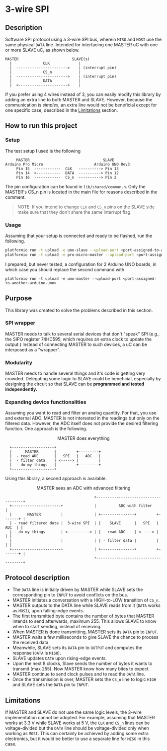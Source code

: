 # 3-wire SPI

## Description

Software SPI protocol using a 3-wire SPI bus, wherein `MISO` and `MOSI` use the same physical `DATA` line.
Intended for interfacing one MASTER uC with one or more SLAVE uC, as shown below.

```
MASTER                        SLAVE(s)
  |              CLK             |
  |  ----------------------->    | (interrupt pin)
  |              CS_n            |
  |  ----------------------->    | (interrupt pin) 
  |              DATA            |
  |  <---------------------->    |
```

If you prefer using 4 wires instead of 3, you can easily modify this library by adding an extra line to both MASTER and SLAVE.
However, because the communication is *simplex*, an extra line would not be beneficial except for one specific case, described in the [Limitations](https://github.com/antonioastorino/three-wire-spi?tab=readme-ov-file#limitations) section.

## How to run this project
### Setup
The test setup I used is the following

```
     MASTER                                 SLAVE   
Arduino Pro Micro                       Arduino UNO Rev3
     Pin 15  ------------  CLK   ----------> Pin 13     
     Pin 14  <-----------  DATA  ----------> Pin 12
     Pin 16  ------------  CS_n  ----------> Pin 2 
```

The pin configuration can be found in `lib/shared/common.h`. Only the MASTER's CS_n pin is located in the main file for reasons described in the comment.

> NOTE: If you intend to change `CLK` and `CS_n` pins on the SLAVE side make sure that they don't share the same interrupt flag.

### Usage
Assuming that your setup is connected and ready to be flashed, run the following.

```bash
platformio run -t upload -e uno-slave --upload-port <port-assigned-to-arduino-uno>
platformio run -t upload -e pro-micro-master --upload-port <port-assigned-to-arduino-pro-micro>
```

I prepared, but never tested, a configuration for 2 Arduino UNO boards, in which case you should replace the second command with
```
platformio run -t upload -e uno-master --upload-port <port-assigned-to-another-arduino-uno>
```

## Purpose
This library was created to solve the problems described in this section.

### SPI wrapper
MASTER needs to talk to several serial devices that don't "speak" SPI (e.g., the SIPO register 74HC595, which requires an extra clock to update the output.)
Instead of connecting MASTER to such devices, a uC can be interposed as a "wrapper".

### Modularity
MASTER needs to handle several things and it's code is getting very crowded.
Delegating some logic to SLAVE could be beneficial, especially by designing the circuit so that SLAVE can be **programmed and tested independently.**

### Expanding device functionalities
Assuming you want to read and filter an analog quantity. For that, you use and external ADC. MASTER is not interested in the readings but only on the filtered data. However, the ADC itself does not provide the desired filtering function. One approach is the following.

<p align=center>MASTER does everything</p>

```
  +-------------------+
  |      MASTER       |         +---------+
  |  - read ADC       |   SPI   |   ADC   |
  |  - filter data    | <-----> |         |
  |  - do my things   |         +---------+
  +-------------------+
```

Using this library, a second approach is available.
<p align=center>MASTER sees an ADC with advanced filtering</p>

```
                                        +-------------------------------------+
  +----------------------+              |          ADC with filter            |
  |       MASTER         |              | +---------------+         +-------+ |                
  | - read filtered data |  3-wire SPI  | |    SLAVE      |   SPI   |  ADC  | |
  | - do my things       | <----------> | | - read ADC    | <-----> |       | |
  |                      |              | | - filter data |         |       | |
  +----------------------+              | +---------------+         +-------+ |
                                        +-------------------------------------+
```
## Protocol description
- The `DATA` line is initially driven by MASTER while SLAVE sets the corresponding pin to `INPUT` to avoid conflicts on the bus.
- MASTER initiates a conversation with a HIGH-to-LOW transition of `CS_n`.
- MASTER outputs to the DATA line while SLAVE reads from it (`DATA` works as `MOSI`), upon falling-edge events.
- The first transmitted byte contains the number of bytes that MASTER intends to send afterwards, maximum 255. This allows SLAVE to know when to start sending, instead of receiving.
- When MASTER is done transmitting, MASTER sets its `DATA` pin to `INPUT`.
- MASTER waits a few milliseconds to give SLAVE the chance to process the received data.
- Meanwhile, SLAVE sets its `DATA` pin to `OUTPUT` and computes the response (`DATA` is `MISO`).
- SLAVE updates `DATA` upon rising-edge events.
- Upon the next 8 clocks, Slave sends the number of bytes it wants to transmit (max 255). Now MASTER know how many bites to expect.
- MASTER continue to send clock pulses and to read the `DATA` line.
- Once the transmission is over, MASTER sets the `CS_n` line to logic `HIGH` and SLAVE sets the `DATA` pin to `INPUT`.

## Limitations
If MASTER and SLAVE do not use the same logic levels, the 3-wire implementation cannot be adopted.
For example, assuming that MASTER works at 3.3 V while SLAVE works at 5 V, the `CLK` and `CS_n` lines can be voltage-divided but the `DATA` line should be voltage-divided only when working as `MOSI`.
This can certainly be achieved by adding some extra electronics, but it would be better to use a separate line for `MISO` in this case.
